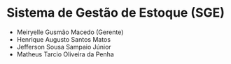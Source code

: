 # Sistema de Gestão de Estoque (SGE)
- Meiryelle Gusmão Macedo (Gerente)
- Henrique Augusto Santos Matos
- Jefferson Sousa Sampaio Júnior
- Matheus Tarcio Oliveira da Penha